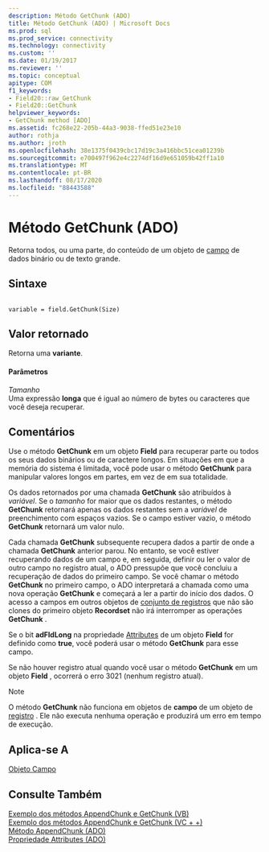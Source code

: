 ```yaml
---
description: Método GetChunk (ADO)
title: Método GetChunk (ADO) | Microsoft Docs
ms.prod: sql
ms.prod_service: connectivity
ms.technology: connectivity
ms.custom: ''
ms.date: 01/19/2017
ms.reviewer: ''
ms.topic: conceptual
apitype: COM
f1_keywords:
- Field20::raw_GetChunk
- Field20::GetChunk
helpviewer_keywords:
- GetChunk method [ADO]
ms.assetid: fc268e22-205b-44a3-9038-ffed51e23e10
author: rothja
ms.author: jroth
ms.openlocfilehash: 38e1375f0439cbc17d19c3a416bbc51cea01239b
ms.sourcegitcommit: e700497f962e4c2274df16d9e651059b42ff1a10
ms.translationtype: MT
ms.contentlocale: pt-BR
ms.lasthandoff: 08/17/2020
ms.locfileid: "88443588"
---
```

# <a name="getchunk-method-ado"></a>Método GetChunk (ADO)
Retorna todos, ou uma parte, do conteúdo de um objeto de [campo](../../../ado/reference/ado-api/field-object.md) de dados binário ou de texto grande.  
  
## <a name="syntax"></a>Sintaxe  
  
```  
  
variable = field.GetChunk(Size)  
```  
  
## <a name="return-value"></a>Valor retornado  
 Retorna uma **variante**.  
  
#### <a name="parameters"></a>Parâmetros  
 *Tamanho*  
 Uma expressão **longa** que é igual ao número de bytes ou caracteres que você deseja recuperar.  
  
## <a name="remarks"></a>Comentários  
 Use o método **GetChunk** em um objeto **Field** para recuperar parte ou todos os seus dados binários ou de caractere longos. Em situações em que a memória do sistema é limitada, você pode usar o método **GetChunk** para manipular valores longos em partes, em vez de em sua totalidade.  
  
 Os dados retornados por uma chamada **GetChunk** são atribuídos à *variável*. Se o *tamanho* for maior que os dados restantes, o método **GetChunk** retornará apenas os dados restantes sem a *variável* de preenchimento com espaços vazios. Se o campo estiver vazio, o método **GetChunk** retornará um valor nulo.  
  
 Cada chamada **GetChunk** subsequente recupera dados a partir de onde a chamada **GetChunk** anterior parou. No entanto, se você estiver recuperando dados de um campo e, em seguida, definir ou ler o valor de outro campo no registro atual, o ADO pressupõe que você concluiu a recuperação de dados do primeiro campo. Se você chamar o método **GetChunk** no primeiro campo, o ADO interpretará a chamada como uma nova operação **GetChunk** e começará a ler a partir do início dos dados. O acesso a campos em outros objetos de [conjunto de registros](../../../ado/reference/ado-api/recordset-object-ado.md) que não são clones do primeiro objeto **Recordset** não irá interromper as operações **GetChunk** .  
  
 Se o bit **adFldLong** na propriedade [Attributes](../../../ado/reference/ado-api/attributes-property-ado.md) de um objeto **Field** for definido como **true**, você poderá usar o método **GetChunk** para esse campo.  
  
 Se não houver registro atual quando você usar o método **GetChunk** em um objeto **Field** , ocorrerá o erro 3021 (nenhum registro atual).  
  
> [!NOTE]
>  O método **GetChunk** não funciona em objetos de **campo** de um objeto de [registro](../../../ado/reference/ado-api/record-object-ado.md) . Ele não executa nenhuma operação e produzirá um erro em tempo de execução.  
  
## <a name="applies-to"></a>Aplica-se A  
 [Objeto Campo](../../../ado/reference/ado-api/field-object.md)  
  
## <a name="see-also"></a>Consulte Também  
 [Exemplo dos métodos AppendChunk e GetChunk (VB)](../../../ado/reference/ado-api/appendchunk-and-getchunk-methods-example-vb.md)   
 [Exemplo dos métodos AppendChunk e GetChunk (VC + +)](../../../ado/reference/ado-api/appendchunk-and-getchunk-methods-example-vc.md)   
 [Método AppendChunk (ADO)](../../../ado/reference/ado-api/appendchunk-method-ado.md)   
 [Propriedade Attributes (ADO)](../../../ado/reference/ado-api/attributes-property-ado.md)
